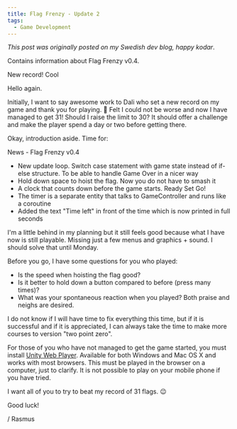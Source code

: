 ```yaml
---
title: Flag Frenzy - Update 2
tags:
  - Game Development
---
```


*This post was originally posted on my Swedish dev blog, happy kodar*.

Contains information about Flag Frenzy v0.4. <!--more-->

New record! Cool

Hello again.

Initially, I want to say awesome work to Dali who set a new record on my game and thank you for playing. 🙂 Felt I could not be worse and now I have managed to get 31! Should I raise the limit to 30? It should offer a challenge and make the player spend a day or two before getting there.

Okay, introduction aside. Time for:

News - Flag Frenzy v0.4

- New update loop. Switch case statement with game state instead of if-else structure. To be able to handle Game Over in a nicer way
- Hold down space to hoist the flag. Now you do not have to smash it
- A clock that counts down before the game starts. Ready Set Go!
- The timer is a separate entity that talks to GameController and runs like a coroutine
- Added the text "Time left" in front of the time which is now printed in full seconds

I'm a little behind in my planning but it still feels good because what I have now is still playable. Missing just a few menus and graphics + sound. I should solve that until Monday.

Before you go, I have some questions for you who played:

- Is the speed when hoisting the flag good?
- Is it better to hold down a button compared to before (press many times)?
- What was your spontaneous reaction when you played? Both praise and neighs are desired.

I do not know if I will have time to fix everything this time, but if it is successful and if it is appreciated, I can always take the time to make more courses to version "two point zero".

For those of you who have not managed to get the game started, you must install [Unity Web Player](https://unity3d.com/webplayer).
Available for both Windows and Mac OS X and works with most browsers.
This must be played in the browser on a computer, just to clarify. It is not possible to play on your mobile phone if you have tried.

I want all of you to try to beat my record of 31 flags. 😉

Good luck!

/ Rasmus
